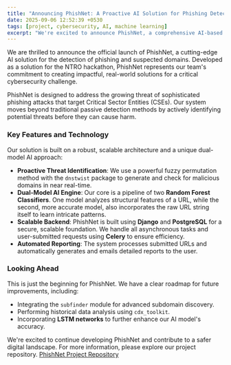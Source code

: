 ```yaml
---
title: "Announcing PhishNet: A Proactive AI Solution for Phishing Detection"
date: 2025-09-06 12:52:39 +0530
tags: [project, cybersecurity, AI, machine learning]
excerpt: "We're excited to announce PhishNet, a comprehensive AI-based solution developed by Creative Net to combat sophisticated phishing attacks."
---
```


We are thrilled to announce the official launch of PhishNet, a cutting-edge AI solution for the detection of phishing and suspected domains. Developed as a solution for the NTRO hackathon, PhishNet represents our team's commitment to creating impactful, real-world solutions for a critical cybersecurity challenge.

PhishNet is designed to address the growing threat of sophisticated phishing attacks that target Critical Sector Entities (CSEs). Our system moves beyond traditional passive detection methods by actively identifying potential threats before they can cause harm.

### Key Features and Technology

Our solution is built on a robust, scalable architecture and a unique dual-model AI approach:

* **Proactive Threat Identification**: We use a powerful fuzzy permutation method with the `dnstwist` package to generate and check for malicious domains in near real-time.
* **Dual-Model AI Engine**: Our core is a pipeline of two **Random Forest Classifiers**. One model analyzes structural features of a URL, while the second, more accurate model, also incorporates the raw URL string itself to learn intricate patterns.
* **Scalable Backend**: PhishNet is built using **Django** and **PostgreSQL** for a secure, scalable foundation. We handle all asynchronous tasks and user-submitted requests using **Celery** to ensure efficiency.
* **Automated Reporting**: The system processes submitted URLs and automatically generates and emails detailed reports to the user.

### Looking Ahead

This is just the beginning for PhishNet. We have a clear roadmap for future improvements, including:

* Integrating the `subfinder` module for advanced subdomain discovery.
* Performing historical data analysis using `cdx_toolkit`.
* Incorporating **LSTM networks** to further enhance our AI model's accuracy.

We're excited to continue developing PhishNet and contribute to a safer digital landscape. For more information, please explore our project repository.
[PhishNet Project Repository](https://thecreativenet.in/projects/phishnet/)
